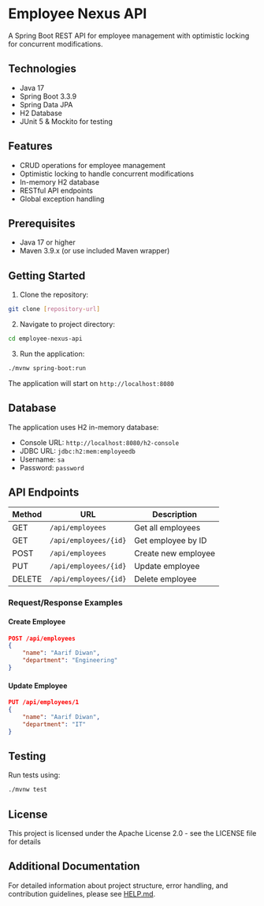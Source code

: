 # Employee Nexus API

A Spring Boot REST API for employee management with optimistic locking for concurrent modifications.

## Technologies

- Java 17
- Spring Boot 3.3.9
- Spring Data JPA
- H2 Database
- JUnit 5 & Mockito for testing

## Features

- CRUD operations for employee management
- Optimistic locking to handle concurrent modifications
- In-memory H2 database
- RESTful API endpoints
- Global exception handling

## Prerequisites

- Java 17 or higher
- Maven 3.9.x (or use included Maven wrapper)

## Getting Started

1. Clone the repository:
```bash
git clone [repository-url]
```

2. Navigate to project directory:
```bash
cd employee-nexus-api
```

3. Run the application:
```bash
./mvnw spring-boot:run
```

The application will start on `http://localhost:8080`

## Database

The application uses H2 in-memory database:
- Console URL: `http://localhost:8080/h2-console`
- JDBC URL: `jdbc:h2:mem:employeedb`
- Username: `sa`
- Password: `password`

## API Endpoints

| Method | URL | Description |
|--------|-----|-------------|
| GET | `/api/employees` | Get all employees |
| GET | `/api/employees/{id}` | Get employee by ID |
| POST | `/api/employees` | Create new employee |
| PUT | `/api/employees/{id}` | Update employee |
| DELETE | `/api/employees/{id}` | Delete employee |

### Request/Response Examples

#### Create Employee
```json
POST /api/employees
{
    "name": "Aarif Diwan",
    "department": "Engineering"
}
```

#### Update Employee
```json
PUT /api/employees/1
{
    "name": "Aarif Diwan",
    "department": "IT"
}
```

## Testing

Run tests using:
```bash
./mvnw test
```

## License

This project is licensed under the Apache License 2.0 - see the LICENSE file for details

## Additional Documentation

For detailed information about project structure, error handling, and contribution guidelines, please see [HELP.md](HELP.md).
